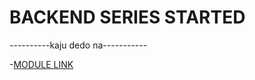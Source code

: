 # BACKEND SERIES STARTED

----------kaju dedo na-----------

-[MODULE LINK](https://www.youtube.com/redirect?event=video_description&redir_token=QUFFLUhqa1owWEgtRUlnMG9QSXNaZ1hWTlhoY3hWenF5QXxBQ3Jtc0ttcW1iM2I4Y0s1ZlZYMW1kWGJ2bWpteFo4LXE5eXN3WEdlZE1NSUJOZEU1Y0NJWnlsWlltQ1ctVUZDaXdQbDJkTGx0NjlHMlRneHpEeGRQN1ZISXRMV3VKLXROT3oxOU9jbWZtNWtLVjhQYTJuZ0FoQQ&q=https%3A%2F%2Fapp.eraser.io%2Fworkspace%2FYtPqZ1VogxGy1jzIDkzj%3Forigin%3Dshare&v=9B4CvtzXRpc)